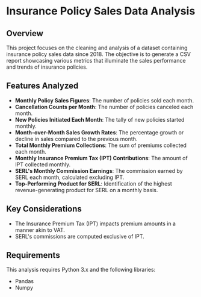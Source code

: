 # Insurance Policy Sales Data Analysis

## Overview
This project focuses on the cleaning and analysis of a dataset containing insurance policy sales data since 2018. The objective is to generate a CSV report showcasing various metrics that illuminate the sales performance and trends of insurance policies.

## Features Analyzed
- **Monthly Policy Sales Figures**: The number of policies sold each month.
- **Cancellation Counts per Month**: The number of policies canceled each month.
- **New Policies Initiated Each Month**: The tally of new policies started monthly.
- **Month-over-Month Sales Growth Rates**: The percentage growth or decline in sales compared to the previous month.
- **Total Monthly Premium Collections**: The sum of premiums collected each month.
- **Monthly Insurance Premium Tax (IPT) Contributions**: The amount of IPT collected monthly.
- **SERL's Monthly Commission Earnings**: The commission earned by SERL each month, calculated excluding IPT.
- **Top-Performing Product for SERL**: Identification of the highest revenue-generating product for SERL on a monthly basis.

## Key Considerations
- The Insurance Premium Tax (IPT) impacts premium amounts in a manner akin to VAT.
- SERL's commissions are computed exclusive of IPT.

## Requirements
This analysis requires Python 3.x and the following libraries:
- Pandas
- Numpy
